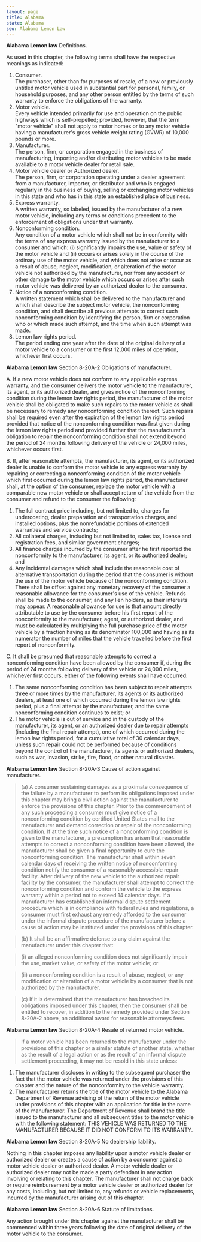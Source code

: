 ```yaml
---
layout: page
title: Alabama
state: Alabama
seo: Alabama Lemon Law
---
```


**Alabama Lemon law** Definitions. 

As used in this chapter, the following terms shall have the respective meanings as indicated:

1. Consumer. <br> The purchaser, other than for purposes of resale, of a new or previously untitled motor vehicle used in substantial part for personal, family, or household purposes, and any other person entitled by the terms of such warranty to enforce the obligations of the warranty.
2. Motor vehicle. <br> Every vehicle intended primarily for use and operation on the public highways which is self-propelled; provided, however, that the term "motor vehicle" shall not apply to motor homes or to any motor vehicle having a manufacturer's gross vehicle weight rating (GVWR) of 10,000 pounds or more. 
3. Manufacturer. <br> The person, firm, or corporation engaged in the business of manufacturing, importing and/or distributing motor vehicles to be made available to a motor vehicle dealer for retail sale. 
4. Motor vehicle dealer or Authorized dealer. <br> The person, firm, or corporation operating under a dealer agreement from a manufacturer, importer, or distributor and who is engaged regularly in the business of buying, selling or exchanging motor vehicles in this state and who has in this state an established place of business.
5. Express warranty. <br> A written warranty, so labeled, issued by the manufacturer of a new motor vehicle, including any terms or conditions precedent to the enforcement of obligations under that warranty. 
6. Nonconforming condition. <br> Any condition of a motor vehicle which shall not be in conformity with the terms of any express warranty issued by the manufacturer to a consumer and which: (i) significantly impairs the use, value or safety of the motor vehicle and (ii) occurs or arises solely in the course of the ordinary use of the motor vehicle, and which does not arise or occur as a result of abuse, neglect, modification, or alteration of the motor vehicle not authorized by the manufacturer, nor from any accident or other damage to the motor vehicle which occurs or arises after such motor vehicle was delivered by an authorized dealer to the consumer. 
7. Notice of a nonconforming condition. <br> A written statement which shall be delivered to the manufacturer and which shall describe the subject motor vehicle, the nonconforming condition, and shall describe all previous attempts to correct such nonconforming condition by identifying the person, firm or corporation who or which made such attempt, and the time when such attempt was made.
8. Lemon law rights period. <br> The period ending one year after the date of the original delivery of a motor vehicle to a consumer or the first 12,000 miles of operation, whichever first occurs.

**Alabama Lemon law** Section 8-20A-2 Obligations of manufacturer.

A. If a new motor vehicle does not conform to any applicable express warranty, and the consumer delivers the motor vehicle to the manufacturer, its agent, or its authorized dealer, and gives notice of the nonconforming condition during the lemon law rights period, the manufacturer of the motor vehicle shall be obligated to make such repairs to the motor vehicle as shall be necessary to remedy any nonconforming condition thereof. Such repairs shall be required even after the expiration of the lemon law rights period provided that notice of the nonconforming condition was first given during the lemon law rights period and provided further that the manufacturer's obligation to repair the nonconforming condition shall not extend beyond the period of 24 months following delivery of the vehicle or 24,000 miles, whichever occurs first. 

B. If, after reasonable attempts, the manufacturer, its agent, or its authorized dealer is unable to conform the motor vehicle to any express warranty by repairing or correcting a nonconforming condition of the motor vehicle which first occurred during the lemon law rights period, the manufacturer shall, at the option of the consumer, replace the motor vehicle with a comparable new motor vehicle or shall accept return of the vehicle from the consumer and refund to the consumer the following: 

  1. The full contract price including, but not limited to, charges for undercoating, dealer preparation and transportation charges, and installed options, plus the nonrefundable portions of extended warranties and service contracts; <br>
  2. All collateral charges, including but not limited to, sales tax, license and registration fees, and similar government charges; <br>
  3. All finance charges incurred by the consumer after he first reported the nonconformity to the manufacturer, its agent, or its authorized dealer; and <br>
  4. Any incidental damages which shall include the reasonable cost of alternative transportation during the period that the consumer is without the use of the motor vehicle because of the nonconforming condition. There shall be offset against any monetary recovery of the consumer a reasonable allowance for the consumer's use of the vehicle. Refunds shall be made to the consumer, and any lien holders, as their interests may appear. A reasonable allowance for use is that amount directly attributable to use by the consumer before his first report of the nonconformity to the manufacturer, agent, or authorized dealer, and must be calculated by multiplying the full purchase price of the motor vehicle by a fraction having as its denominator 100,000 and having as its numerator the number of miles that the vehicle travelled before the first report of nonconformity.
 
C. It shall be presumed that reasonable attempts to correct a nonconforming condition have been allowed by the consumer if, during the period of 24 months following delivery of the vehicle or 24,000 miles, whichever first occurs, either of the following events shall have occurred: 

  1. The same nonconforming condition has been subject to repair attempts three or more times by the manufacturer, its agents or its authorized dealers, at least one of which occurred during the lemon law rights period, plus a final attempt by the manufacturer, and the same nonconforming condition continues to exist; or 
  2. The motor vehicle is out of service and in the custody of the manufacturer, its agent, or an authorized dealer due to repair attempts (including the final repair attempt), one of which occurred during the lemon law rights period, for a cumulative total of 30 calendar days, unless such repair could not be performed because of conditions beyond the control of the manufacturer, its agents or authorized dealers, such as war, invasion, strike, fire, flood, or other natural disaster.

**Alabama Lemon law** Section 8-20A-3 Cause of action against manufacturer.

>(a) A consumer sustaining damages as a proximate consequence of the failure by a manufacturer to perform its obligations imposed under this chapter may bring a civil action against the manufacturer to enforce the provisions of this chapter. Prior to the commencement of any such proceeding a consumer must give notice of a nonconforming condition by certified United States mail to the manufacturer and demand correction or repair of the nonconforming condition. If at the time such notice of a nonconforming condition is given to the manufacturer, a presumption has arisen that reasonable attempts to correct a nonconforming condition have been allowed, the manufacturer shall be given a final opportunity to cure the nonconforming condition. The manufacturer shall within seven calendar days of receiving the written notice of nonconforming condition notify the consumer of a reasonably accessible repair facility. After delivery of the new vehicle to the authorized repair facility by the consumer, the manufacturer shall attempt to correct the nonconforming condition and conform the vehicle to the express warranty within a period not to exceed 14 calendar days. If a manufacturer has established an informal dispute settlement procedure which is in compliance with federal rules and regulations, a consumer must first exhaust any remedy afforded to the consumer under the informal dispute procedure of the manufacturer before a cause of action may be instituted under the provisions of this chapter. 

>(b) It shall be an affirmative defense to any claim against the manufacturer under this chapter that: 

  >(i) an alleged nonconforming condition does not significantly impair the use, market value, or safety of the motor vehicle; or 
  
  >(ii) a nonconforming condition is a result of abuse, neglect, or any modification or alteration of a motor vehicle by a consumer that is not authorized by the manufacturer.
 
>(c) If it is determined that the manufacturer has breached its obligations imposed under this chapter, then the consumer shall be entitled to recover, in addition to the remedy provided under Section 8-20A-2 above, an additional award for reasonable attorneys fees.

**Alabama Lemon law** Section 8-20A-4 Resale of returned motor vehicle.

>If a motor vehicle has been returned to the manufacturer under the provisions of this chapter or a similar statute of another state, whether as the result of a legal action or as the result of an informal dispute settlement proceeding, it may not be resold in this state unless: 

  1. The manufacturer discloses in writing to the subsequent purchaser the fact that the motor vehicle was returned under the provisions of this chapter and the nature of the nonconformity to the vehicle warranty. <br>
  2. The manufacturer returns the title of the motor vehicle to the Alabama Department of Revenue advising of the return of the motor vehicle under provisions of this chapter with an application for title in the name of the manufacturer. The Department of Revenue shall brand the title issued to the manufacturer and all subsequent titles to the motor vehicle with the following statement: THIS VEHICLE WAS RETURNED TO THE MANUFACTURER BECAUSE IT DID NOT CONFORM TO ITS WARRANTY.

**Alabama Lemon law** Section 8-20A-5 No dealership liability.

Nothing in this chapter imposes any liability upon a motor vehicle dealer or authorized dealer or creates a cause of action by a consumer against a motor vehicle dealer or authorized dealer. A motor vehicle dealer or authorized dealer may not be made a party defendant in any action involving or relating to this chapter. The manufacturer shall not charge back or require reimbursement by a motor vehicle dealer or authorized dealer for any costs, including, but not limited to, any refunds or vehicle replacements, incurred by the manufacturer arising out of this chapter.

**Alabama Lemon law** Section 8-20A-6 Statute of limitations.

Any action brought under this chapter against the manufacturer shall be commenced within three years following the date of original delivery of the motor vehicle to the consumer.
